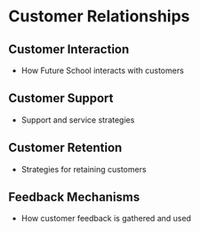 # Customer Relationships

## Customer Interaction
- How Future School interacts with customers

## Customer Support
- Support and service strategies

## Customer Retention
- Strategies for retaining customers

## Feedback Mechanisms
- How customer feedback is gathered and used
